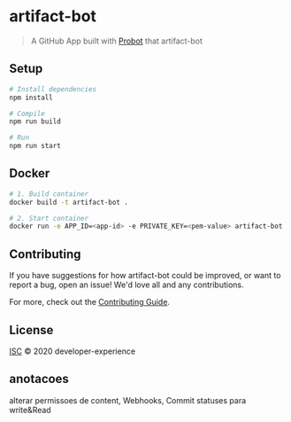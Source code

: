 # artifact-bot

> A GitHub App built with [Probot](https://github.com/probot/probot) that artifact-bot

## Setup

```sh
# Install dependencies
npm install

# Compile
npm run build

# Run
npm run start
```

## Docker

```sh
# 1. Build container
docker build -t artifact-bot .

# 2. Start container
docker run -e APP_ID=<app-id> -e PRIVATE_KEY=<pem-value> artifact-bot
```

## Contributing

If you have suggestions for how artifact-bot could be improved, or want to report a bug, open an issue! We'd love all and any contributions.

For more, check out the [Contributing Guide](CONTRIBUTING.md).

## License

[ISC](LICENSE) © 2020 developer-experience 

## anotacoes
alterar permissoes de content, Webhooks, Commit statuses para write&Read 
